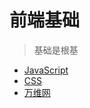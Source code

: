 # 前端基础

> 基础是根基

- [JavaScript](./test/javascript.md)
- [CSS](./test/CSS.md)
- [万维网](./test/base.md)


